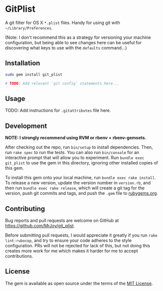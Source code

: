 # GitPlist

A git filter for OS X `*.plist` files.  Handy for using git with `~/Library/Preferences`.

(Note:  I don't recommend this as a strategy for versioning your machine configuration, but being able to see changes here can be useful for discovering what keys to use with the `defaults` command...)


## Installation

```bash
sudo gem install git_plist

# TODO: Add relevant `git config` statements here...
```


## Usage

TODO: Add instructions for `.gitattributes` file here.


## Development

__NOTE: I strongly recommend using RVM or rbenv + rbenv-gemsets.__

After checking out the repo, run `bin/setup` to install dependencies. Then, run `rake spec` to run the tests. You can also run `bin/console` for an interactive prompt that will allow you to experiment. Run `bundle exec git_plist` to use the gem in this directory, ignoring other installed copies of this gem.

To install this gem onto your local machine, run `bundle exec rake install`. To release a new version, update the version number in `version.rb`, and then run `bundle exec rake release`, which will create a git tag for the version, push git commits and tags, and push the `.gem` file to [rubygems.org](https://rubygems.org).


## Contributing

Bug reports and pull requests are welcome on GitHub at https://github.com/MrJoy/git_plist.

Before submitting pull requests, I would appreciate it greatly if you run `rake lint:rubocop`, and try to ensure your code adheres to the style configuration.  PRs will not be rejected for lack of this, but not doing this creates more work for me which makes it harder for me to accept contributions.


## License

The gem is available as open source under the terms of the [MIT License](http://opensource.org/licenses/MIT).

